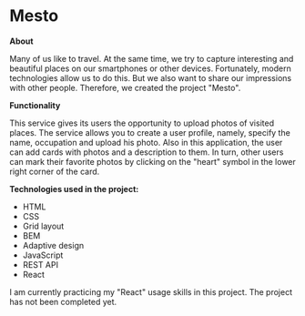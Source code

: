 # Mesto

__About__

Many of us like to travel. At the same time, we try to capture interesting and beautiful places on our smartphones or other devices. Fortunately, modern technologies allow us to do this. But we also want to share our impressions with other people. Therefore, we created the project "Mesto".

__Functionality__

This service gives its users the opportunity to upload photos of visited places. The service allows you to create a user profile, namely, specify the name, occupation and upload his photo. Also in this application, the user can add cards with photos and a description to them. In turn, other users can mark their favorite photos by clicking on the "heart" symbol in the lower right corner of the card.

__Technologies used in the project:__

- HTML
- CSS
- Grid layout
- BEM
- Adaptive design
- JavaScript
- REST API
- React

I am currently practicing my "React" usage skills in this project. The project has not been completed yet.
